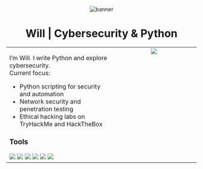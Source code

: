 <p align="center">
  <img src="https://files.catbox.moe/h5tjfm.gif" alt="banner" />
</p>

<h1 align="center">Will | Cybersecurity & Python</h1>

<table>
<tr>
<td valign="top" width="55%">

I’m Will. I write Python and explore cybersecurity.  
Current focus:  
- Python scripting for security and automation  
- Network security and penetration testing  
- Ethical hacking labs on TryHackMe and HackTheBox  

### Tools  
<img src="https://img.shields.io/badge/-Python-3776AB?logo=python&logoColor=white" />
<img src="https://img.shields.io/badge/-Linux-gray?logo=linux&logoColor=white" />
<img src="https://img.shields.io/badge/-Git-F05032?logo=git&logoColor=white" />
<img src="https://img.shields.io/badge/-Bash-4EAA25?logo=gnubash&logoColor=white" />
<img src="https://img.shields.io/badge/-VS%20Code-007ACC?logo=visualstudiocode&logoColor=white" />
<img src="https://img.shields.io/badge/-Kali%20Linux-268BEE?logo=kalilinux&logoColor=white" />

</td>
<td valign="top" width="45%" align="center">

<img src="https://github-readme-stats.vercel.app/api?username=Tohru-art&show_icons=true&theme=radical" />

</td>
</tr>
</table>
